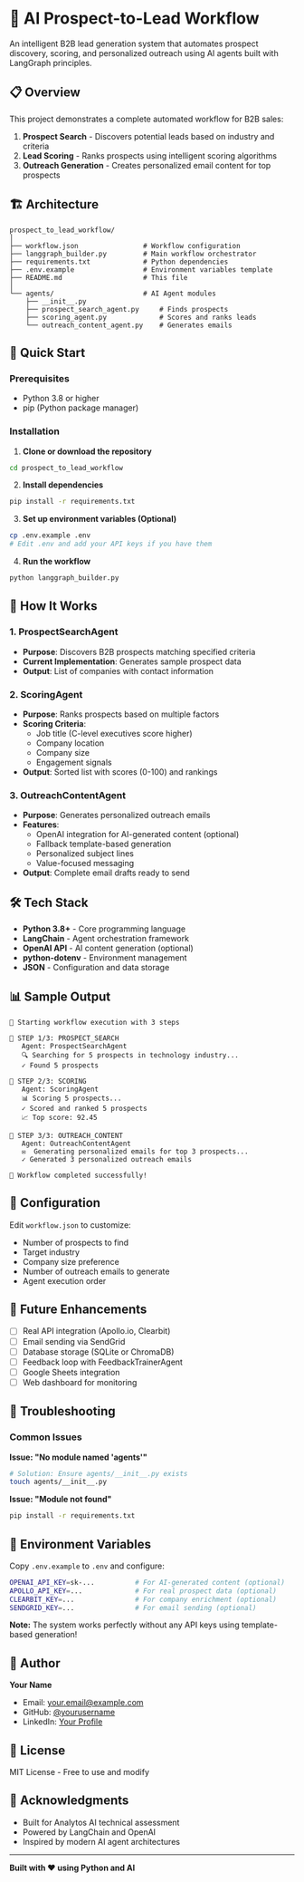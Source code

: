 # 🤖 AI Prospect-to-Lead Workflow

An intelligent B2B lead generation system that automates prospect discovery, scoring, and personalized outreach using AI agents built with LangGraph principles.

## 📋 Overview

This project demonstrates a complete automated workflow for B2B sales:

1. **Prospect Search** - Discovers potential leads based on industry and criteria
2. **Lead Scoring** - Ranks prospects using intelligent scoring algorithms
3. **Outreach Generation** - Creates personalized email content for top prospects

## 🏗️ Architecture
```
prospect_to_lead_workflow/
│
├── workflow.json                # Workflow configuration
├── langgraph_builder.py         # Main workflow orchestrator
├── requirements.txt             # Python dependencies
├── .env.example                 # Environment variables template
├── README.md                    # This file
│
└── agents/                      # AI Agent modules
    ├── __init__.py
    ├── prospect_search_agent.py     # Finds prospects
    ├── scoring_agent.py             # Scores and ranks leads
    └── outreach_content_agent.py    # Generates emails
```

## 🚀 Quick Start

### Prerequisites

- Python 3.8 or higher
- pip (Python package manager)

### Installation

1. **Clone or download the repository**
```bash
cd prospect_to_lead_workflow
```

2. **Install dependencies**
```bash
pip install -r requirements.txt
```

3. **Set up environment variables (Optional)**
```bash
cp .env.example .env
# Edit .env and add your API keys if you have them
```

4. **Run the workflow**
```bash
python langgraph_builder.py
```

## 🧩 How It Works

### 1. ProspectSearchAgent
- **Purpose**: Discovers B2B prospects matching specified criteria
- **Current Implementation**: Generates sample prospect data
- **Output**: List of companies with contact information

### 2. ScoringAgent
- **Purpose**: Ranks prospects based on multiple factors
- **Scoring Criteria**:
  - Job title (C-level executives score higher)
  - Company location
  - Company size
  - Engagement signals
- **Output**: Sorted list with scores (0-100) and rankings

### 3. OutreachContentAgent
- **Purpose**: Generates personalized outreach emails
- **Features**:
  - OpenAI integration for AI-generated content (optional)
  - Fallback template-based generation
  - Personalized subject lines
  - Value-focused messaging
- **Output**: Complete email drafts ready to send

## 🛠️ Tech Stack

- **Python 3.8+** - Core programming language
- **LangChain** - Agent orchestration framework
- **OpenAI API** - AI content generation (optional)
- **python-dotenv** - Environment management
- **JSON** - Configuration and data storage

## 📊 Sample Output
```
🚀 Starting workflow execution with 3 steps

📍 STEP 1/3: PROSPECT_SEARCH
   Agent: ProspectSearchAgent
   🔍 Searching for 5 prospects in technology industry...
   ✓ Found 5 prospects

📍 STEP 2/3: SCORING
   Agent: ScoringAgent
   📊 Scoring 5 prospects...
   ✓ Scored and ranked 5 prospects
   📈 Top score: 92.45

📍 STEP 3/3: OUTREACH_CONTENT
   Agent: OutreachContentAgent
   ✉️  Generating personalized emails for top 3 prospects...
   ✓ Generated 3 personalized outreach emails

🎉 Workflow completed successfully!
```

## 🔧 Configuration

Edit `workflow.json` to customize:

- Number of prospects to find
- Target industry
- Company size preference
- Number of outreach emails to generate
- Agent execution order

## 🌟 Future Enhancements

- [ ] Real API integration (Apollo.io, Clearbit)
- [ ] Email sending via SendGrid
- [ ] Database storage (SQLite or ChromaDB)
- [ ] Feedback loop with FeedbackTrainerAgent
- [ ] Google Sheets integration
- [ ] Web dashboard for monitoring

## 🐛 Troubleshooting

### Common Issues

**Issue: "No module named 'agents'"**
```bash
# Solution: Ensure agents/__init__.py exists
touch agents/__init__.py
```

**Issue: "Module not found"**
```bash
pip install -r requirements.txt
```

## 📝 Environment Variables

Copy `.env.example` to `.env` and configure:
```bash
OPENAI_API_KEY=sk-...          # For AI-generated content (optional)
APOLLO_API_KEY=...             # For real prospect data (optional)
CLEARBIT_KEY=...               # For company enrichment (optional)
SENDGRID_KEY=...               # For email sending (optional)
```

**Note:** The system works perfectly without any API keys using template-based generation!

## 👥 Author

**Your Name**
- Email: your.email@example.com
- GitHub: [@yourusername](https://github.com/yourusername)
- LinkedIn: [Your Profile](https://linkedin.com/in/yourprofile)

## 📄 License

MIT License - Free to use and modify

## 🙏 Acknowledgments

- Built for Analytos AI technical assessment
- Powered by LangChain and OpenAI
- Inspired by modern AI agent architectures

---

**Built with ❤️ using Python and AI**